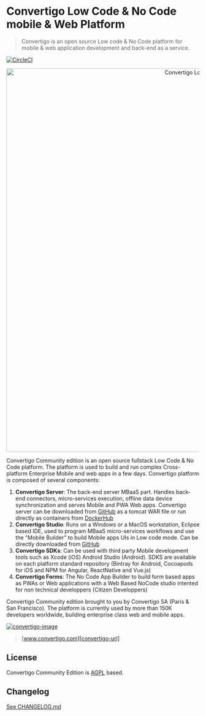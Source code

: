 # Convertigo Low Code & No Code mobile & Web Platform
> Convertigo is an open source Low code & No Code platform for mobile & web application development and back-end as a service.

[![CircleCI][ci-image]][ci-url]

<p align="center"><img src="https://uploads-ssl.webflow.com/62d55bc018a5be3f0b91fcf3/62d55bc018a5be9efe91fd62_Animation2.gif" alt="Convertigo Low Code Studio" width="1000px" /></p>

Convertigo Community edition is an open source fullstack Low Code & No Code platform. The platform is used to build and run complex Cross-platform Enterprise Mobile and web apps in a few days. Convertigo platform is composed of several components:

1.	**Convertigo Server**: The back-end server MBaaS part. Handles back-end connectors, micro-services execution, offline data device synchronization and serves Mobile and PWA Web apps. Convertigo server can be downloaded from [GitHub](https://github.com/convertigo/convertigo/releases/latest) as a tomcat WAR file or run directly as containers from [DockerHub](https://hub.docker.com/_/convertigo) 
2.	**Convertigo Studio**: Runs on a Windows or a MacOS workstation, Eclipse based IDE, used to program MBaaS micro-services workflows and use the "Mobile Builder" to build Mobile apps UIs in Low code mode. Can be directly downloaded from [GitHub](https://github.com/convertigo/convertigo/releases/latest)
3.	**Convertigo SDKs**: Can be used with third party Mobile development tools such as Xcode (iOS) Android Studio (Android). SDKS are available on each platform standard repository (Bintray for Android, Cocoapods for iOS and NPM for Angular, ReactNative and Vue.js)
4.	**Convertigo Forms**:  The No Code App Builder to build form based apps as PWAs or Web applications with a Web Based NoCode studio intented for non technical developpers (Citizen Developpers) 

Convertigo Community edition brought to you by Convertigo SA (Paris & San Francisco). The platform is currently used by more than 150K developers worldwide, building enterprise class web and mobile apps.

[![convertigo-image]][convertigo-url]
> [www.convertigo.com][convertigo-url]

## License

Convertigo Community Edition is [AGPL](https://www.gnu.org/licenses/agpl-3.0.html) based.

## Changelog

[See CHANGELOG.md](CHANGELOG.md)

<!-- Markdown link & img dfn's -->
[ci-image]: https://circleci.com/gh/convertigo/convertigo.svg?style=shield
[ci-url]: https://circleci.com/gh/convertigo/workflows/convertigo
[convertigo-image]: https://www.convertigo.com/wp-content/themes/EightDegree/images/logo_convertigo.png
[convertigo-url]: https://www.convertigo.com
